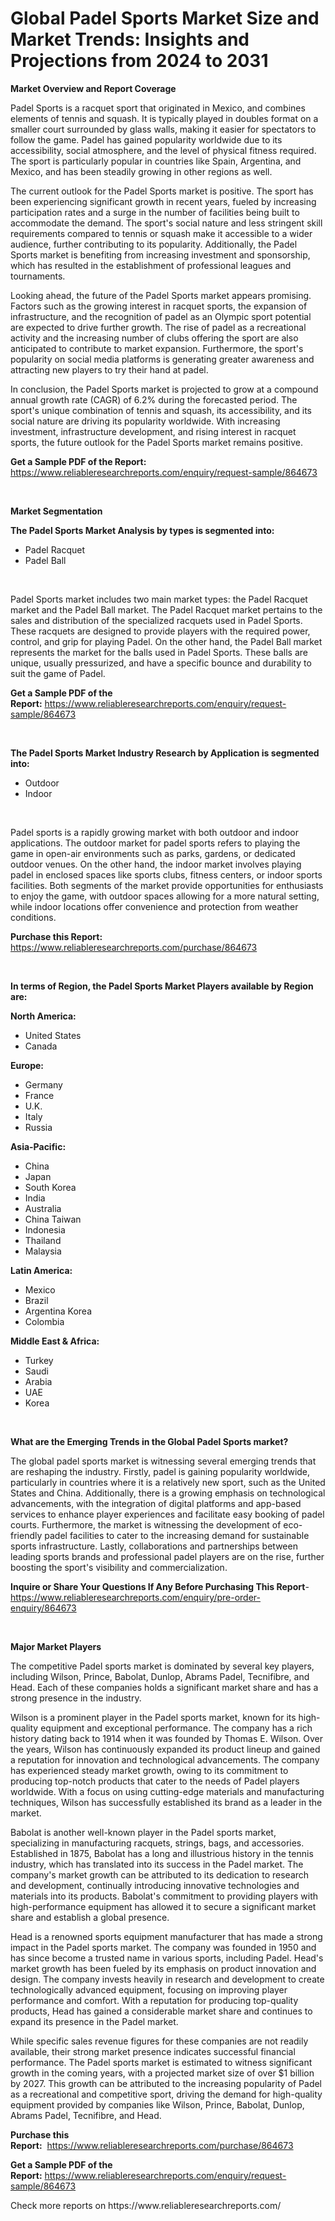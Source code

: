 <p><h1>Global Padel Sports Market Size and Market Trends: Insights and Projections from 2024 to 2031</h1></p><p><strong>Market Overview and Report Coverage</strong></p>
<p><p>Padel Sports is a racquet sport that originated in Mexico, and combines elements of tennis and squash. It is typically played in doubles format on a smaller court surrounded by glass walls, making it easier for spectators to follow the game. Padel has gained popularity worldwide due to its accessibility, social atmosphere, and the level of physical fitness required. The sport is particularly popular in countries like Spain, Argentina, and Mexico, and has been steadily growing in other regions as well.</p><p>The current outlook for the Padel Sports market is positive. The sport has been experiencing significant growth in recent years, fueled by increasing participation rates and a surge in the number of facilities being built to accommodate the demand. The sport's social nature and less stringent skill requirements compared to tennis or squash make it accessible to a wider audience, further contributing to its popularity. Additionally, the Padel Sports market is benefiting from increasing investment and sponsorship, which has resulted in the establishment of professional leagues and tournaments.</p><p>Looking ahead, the future of the Padel Sports market appears promising. Factors such as the growing interest in racquet sports, the expansion of infrastructure, and the recognition of padel as an Olympic sport potential are expected to drive further growth. The rise of padel as a recreational activity and the increasing number of clubs offering the sport are also anticipated to contribute to market expansion. Furthermore, the sport's popularity on social media platforms is generating greater awareness and attracting new players to try their hand at padel.</p><p>In conclusion, the Padel Sports market is projected to grow at a compound annual growth rate (CAGR) of 6.2% during the forecasted period. The sport's unique combination of tennis and squash, its accessibility, and its social nature are driving its popularity worldwide. With increasing investment, infrastructure development, and rising interest in racquet sports, the future outlook for the Padel Sports market remains positive.</p></p>
<p><strong>Get a Sample PDF of the Report:</strong> <a href="https://www.reliableresearchreports.com/enquiry/request-sample/864673">https://www.reliableresearchreports.com/enquiry/request-sample/864673</a></p>
<p>&nbsp;</p>
<p><strong>Market Segmentation</strong></p>
<p><strong>The Padel Sports Market Analysis by types is segmented into:</strong></p>
<p><ul><li>Padel Racquet</li><li>Padel Ball</li></ul></p>
<p>&nbsp;</p>
<p><p>Padel Sports market includes two main market types: the Padel Racquet market and the Padel Ball market. The Padel Racquet market pertains to the sales and distribution of the specialized racquets used in Padel Sports. These racquets are designed to provide players with the required power, control, and grip for playing Padel. On the other hand, the Padel Ball market represents the market for the balls used in Padel Sports. These balls are unique, usually pressurized, and have a specific bounce and durability to suit the game of Padel.</p></p>
<p><strong>Get a Sample PDF of the Report:</strong>&nbsp;<a href="https://www.reliableresearchreports.com/enquiry/request-sample/864673">https://www.reliableresearchreports.com/enquiry/request-sample/864673</a></p>
<p>&nbsp;</p>
<p><strong>The Padel Sports Market Industry Research by Application is segmented into:</strong></p>
<p><ul><li>Outdoor</li><li>Indoor</li></ul></p>
<p>&nbsp;</p>
<p><p>Padel sports is a rapidly growing market with both outdoor and indoor applications. The outdoor market for padel sports refers to playing the game in open-air environments such as parks, gardens, or dedicated outdoor venues. On the other hand, the indoor market involves playing padel in enclosed spaces like sports clubs, fitness centers, or indoor sports facilities. Both segments of the market provide opportunities for enthusiasts to enjoy the game, with outdoor spaces allowing for a more natural setting, while indoor locations offer convenience and protection from weather conditions.</p></p>
<p><strong>Purchase this Report:</strong>&nbsp; <a href="https://www.reliableresearchreports.com/purchase/864673">https://www.reliableresearchreports.com/purchase/864673</a></p>
<p>&nbsp;</p>
<p><strong>In terms of Region, the Padel Sports Market Players available by Region are:</strong></p>
<p>
    <p> <strong> North America: </strong>
        <ul>
            <li>United States</li>
            <li>Canada</li>
        </ul>
        </p> 
    <p> <strong> Europe: </strong>
        <ul>
            <li>Germany</li>
            <li>France</li>
            <li>U.K.</li>
            <li>Italy</li>
            <li>Russia</li>
        </ul>
        </p> 
    <p> <strong> Asia-Pacific: </strong>
        <ul>
            <li>China</li>
            <li>Japan</li>
            <li>South Korea</li>
            <li>India</li>
            <li>Australia</li>
            <li>China Taiwan</li>
            <li>Indonesia</li>
            <li>Thailand</li>
            <li>Malaysia</li>
        </ul>
        </p> 
    <p> <strong> Latin America: </strong>
        <ul>
            <li>Mexico</li>
            <li>Brazil</li>
            <li>Argentina Korea</li>
            <li>Colombia</li>
        </ul>
        </p> 
    <p> <strong> Middle East & Africa: </strong>
        <ul>
            <li>Turkey</li>
            <li>Saudi</li>
            <li>Arabia</li>
            <li>UAE</li>
            <li>Korea</li>
        </ul>
    </p>
    </p>
<p>&nbsp;</p>
<p><strong>What are the Emerging Trends in the Global Padel Sports market?</strong></p>
<p><p>The global padel sports market is witnessing several emerging trends that are reshaping the industry. Firstly, padel is gaining popularity worldwide, particularly in countries where it is a relatively new sport, such as the United States and China. Additionally, there is a growing emphasis on technological advancements, with the integration of digital platforms and app-based services to enhance player experiences and facilitate easy booking of padel courts. Furthermore, the market is witnessing the development of eco-friendly padel facilities to cater to the increasing demand for sustainable sports infrastructure. Lastly, collaborations and partnerships between leading sports brands and professional padel players are on the rise, further boosting the sport's visibility and commercialization.</p></p>
<p><strong>Inquire or Share Your Questions If Any Before Purchasing This Report</strong>- <a href="https://www.reliableresearchreports.com/enquiry/pre-order-enquiry/864673">https://www.reliableresearchreports.com/enquiry/pre-order-enquiry/864673</a></p>
<p>&nbsp;</p>
<p><strong>Major Market Players</strong></p>
<p><p>The competitive Padel sports market is dominated by several key players, including Wilson, Prince, Babolat, Dunlop, Abrams Padel, Tecnifibre, and Head. Each of these companies holds a significant market share and has a strong presence in the industry.</p><p>Wilson is a prominent player in the Padel sports market, known for its high-quality equipment and exceptional performance. The company has a rich history dating back to 1914 when it was founded by Thomas E. Wilson. Over the years, Wilson has continuously expanded its product lineup and gained a reputation for innovation and technological advancements. The company has experienced steady market growth, owing to its commitment to producing top-notch products that cater to the needs of Padel players worldwide. With a focus on using cutting-edge materials and manufacturing techniques, Wilson has successfully established its brand as a leader in the market.</p><p>Babolat is another well-known player in the Padel sports market, specializing in manufacturing racquets, strings, bags, and accessories. Established in 1875, Babolat has a long and illustrious history in the tennis industry, which has translated into its success in the Padel market. The company's market growth can be attributed to its dedication to research and development, continually introducing innovative technologies and materials into its products. Babolat's commitment to providing players with high-performance equipment has allowed it to secure a significant market share and establish a global presence.</p><p>Head is a renowned sports equipment manufacturer that has made a strong impact in the Padel sports market. The company was founded in 1950 and has since become a trusted name in various sports, including Padel. Head's market growth has been fueled by its emphasis on product innovation and design. The company invests heavily in research and development to create technologically advanced equipment, focusing on improving player performance and comfort. With a reputation for producing top-quality products, Head has gained a considerable market share and continues to expand its presence in the Padel market.</p><p>While specific sales revenue figures for these companies are not readily available, their strong market presence indicates successful financial performance. The Padel sports market is estimated to witness significant growth in the coming years, with a projected market size of over $1 billion by 2027. This growth can be attributed to the increasing popularity of Padel as a recreational and competitive sport, driving the demand for high-quality equipment provided by companies like Wilson, Prince, Babolat, Dunlop, Abrams Padel, Tecnifibre, and Head.</p></p>
<p><strong>Purchase this Report:</strong>&nbsp;&nbsp;<a href="https://www.reliableresearchreports.com/purchase/864673">https://www.reliableresearchreports.com/purchase/864673</a></p>
<p></p>
<p><strong>Get a Sample PDF of the Report:</strong>&nbsp;<a href="https://www.reliableresearchreports.com/enquiry/request-sample/864673">https://www.reliableresearchreports.com/enquiry/request-sample/864673</a></p>
<p>Check more reports on https://www.reliableresearchreports.com/</p>